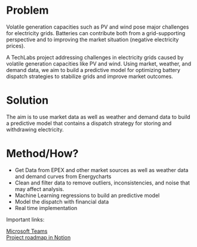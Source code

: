 # Problem

Volatile generation capacities such as PV and wind pose major challenges for electricity grids. Batteries can contribute both from a grid-supporting perspective and to improving the market situation (negative electricity prices). 

A TechLabs project addressing challenges in electricity grids caused by volatile generation capacities like PV and wind. Using market, weather, and demand data, we aim to build a predictive model for optimizing battery dispatch strategies to stabilize grids and improve market outcomes.

# Solution

The aim is to use market data as well as weather and demand data to build a predictive model that contains a dispatch strategy for storing and withdrawing electricity.

# Method/How?

- Get Data from EPEX and other market sources as well as weather data and demand curves from Energycharts
- Clean and filter data to remove outliers, inconsistencies, and noise that may affect analysis.
- Machine Learning regressions to build an predictive model
- Model the dispatch with financial data
- Real time implementation


Important links:

[Microsoft Teams](https://teams.live.com/l/invite/FEA0DChUuH2yZFE2AQ)  
[Project roadmap in Notion](https://techlabs.notion.site/Project-Roadmap-WT24-14e1127e595e80b8a059efd09318c29f)
